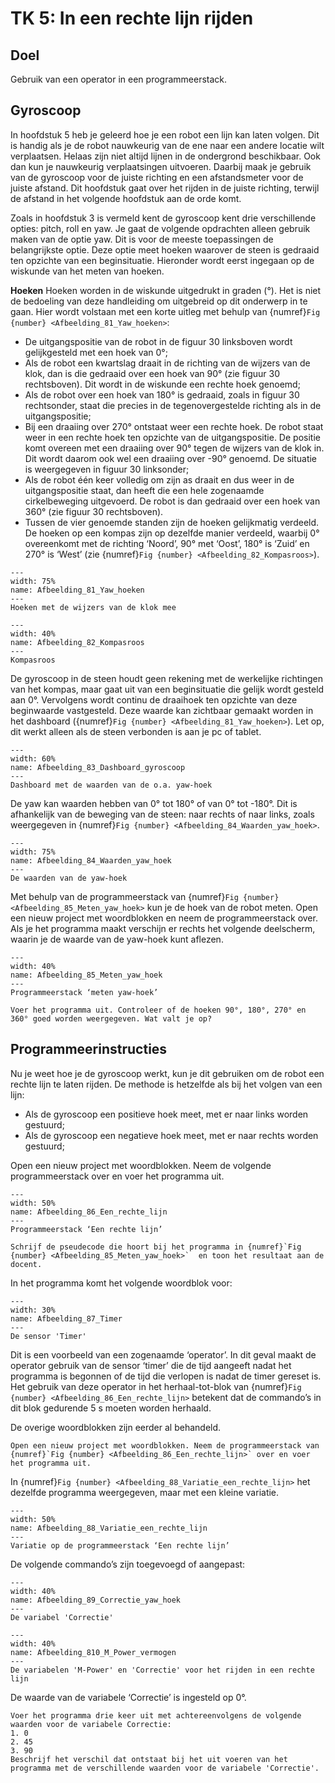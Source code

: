 # TK 5: In een rechte lijn rijden

## Doel
Gebruik van een operator in een programmeerstack.
 
## Gyroscoop
In hoofdstuk 5 heb je geleerd hoe je een robot een lijn kan laten volgen. Dit is handig als je de robot nauwkeurig van de ene naar een andere locatie wilt verplaatsen. Helaas zijn niet altijd lijnen in de ondergrond beschikbaar. Ook dan kun je nauwkeurig verplaatsingen uitvoeren. Daarbij maak je gebruik van de gyroscoop voor de juiste richting en een afstandsmeter voor de juiste afstand. Dit hoofdstuk gaat over het rijden in de juiste richting, terwijl de afstand in het volgende hoofdstuk aan de orde komt.

Zoals in hoofdstuk 3 is vermeld kent de gyroscoop kent drie verschillende opties: pitch, roll en yaw. Je gaat de volgende opdrachten alleen gebruik maken van de optie yaw. Dit is voor de meeste toepassingen de belangrijkste optie. Deze optie meet hoeken waarover de steen is gedraaid ten opzichte van een beginsituatie. Hieronder wordt eerst ingegaan op de wiskunde van het meten van hoeken.

**Hoeken**
Hoeken worden in de wiskunde uitgedrukt in graden (°). Het is niet de bedoeling van deze handleiding om uitgebreid op dit onderwerp in te gaan. Hier wordt volstaan met een korte uitleg met behulp van {numref}`Fig {number} <Afbeelding_81_Yaw_hoeken>`:

* De uitgangspositie van de robot in de figuur 30 linksboven wordt gelijkgesteld met een hoek van 0°;
* Als de robot een kwartslag draait in de richting van de wijzers van de klok, dan is die gedraaid over een hoek van 90° (zie figuur 30 rechtsboven). Dit wordt in de wiskunde een rechte hoek genoemd;
* Als de robot over een hoek van 180° is gedraaid, zoals in figuur 30 rechtsonder, staat die precies in de tegenovergestelde richting als in de uitgangspositie;
* Bij een draaiing over 270° ontstaat weer een rechte hoek. De robot staat weer in een rechte hoek ten opzichte van de uitgangspositie. De positie komt overeen met een draaiing over 90° tegen de wijzers van de klok in. Dit wordt daarom ook wel een draaiing over -90° genoemd. De situatie is weergegeven in figuur 30 linksonder;
* Als de robot één keer volledig om zijn as draait en dus weer in de uitgangspositie staat, dan heeft die een hele zogenaamde cirkelbeweging uitgevoerd. De robot is dan gedraaid over een hoek van 360° (zie figuur 30 rechtsboven).
* Tussen de vier genoemde standen zijn de hoeken gelijkmatig verdeeld. De hoeken op een kompas zijn op dezelfde manier verdeeld, waarbij 0° overeenkomt met de richting ‘Noord’, 90° met ‘Oost’, 180° is ‘Zuid’ en 270° is ‘West’ (zie {numref}`Fig {number} <Afbeelding_82_Kompasroos>`).

```{figure} Figures/Afbeelding_81_Yaw_hoeken.png
---
width: 75%
name: Afbeelding_81_Yaw_hoeken
---
Hoeken met de wijzers van de klok mee
``` 

```{figure} Figures/Afbeelding_82_Kompasroos.png
---
width: 40%
name: Afbeelding_82_Kompasroos
---
Kompasroos
``` 

De gyroscoop in de steen houdt geen rekening met de werkelijke richtingen van het kompas, maar gaat uit van een beginsituatie die gelijk wordt gesteld aan 0°. Vervolgens wordt continu de draaihoek ten opzichte van deze beginwaarde vastgesteld. Deze waarde kan zichtbaar gemaakt worden in het dashboard ({numref}`Fig {number} <Afbeelding_81_Yaw_hoeken>`). Let op, dit werkt alleen als de steen verbonden is aan je pc of tablet.

```{figure} Figures/Afbeelding_83_Dashboard_gyroscoop.png
---
width: 60%
name: Afbeelding_83_Dashboard_gyroscoop
---
Dashboard met de waarden van de o.a. yaw-hoek
``` 

De yaw kan waarden hebben van 0° tot 180° of van 0° tot -180°. Dit is afhankelijk van de beweging van de steen: naar rechts of naar links, zoals weergegeven in {numref}`Fig {number} <Afbeelding_84_Waarden_yaw_hoek>`.

```{figure} Figures/Afbeelding_84_Waarden_yaw_hoek.png
---
width: 75%
name: Afbeelding_84_Waarden_yaw_hoek
---
De waarden van de yaw-hoek
``` 

Met behulp van de programmeerstack van {numref}`Fig {number} <Afbeelding_85_Meten_yaw_hoek>` kun je de hoek van de robot meten. Open een nieuw project met woordblokken en neem de programmeerstack over. Als je het programma maakt verschijn er rechts het volgende deelscherm, waarin je de waarde van de yaw-hoek kunt aflezen.

```{figure} Figures/Afbeelding_85_Meten_yaw_hoek.png
---
width: 40%
name: Afbeelding_85_Meten_yaw_hoek
---
Programmeerstack ‘meten yaw-hoek’
``` 

```{exercise} Opdracht 27
Voer het programma uit. Controleer of de hoeken 90°, 180°, 270° en 360° goed worden weergegeven. Wat valt je op?                                   
```
## Programmeerinstructies
Nu je weet hoe je de gyroscoop werkt, kun je dit gebruiken om de robot een rechte lijn te laten rijden. De methode is hetzelfde als bij het volgen van een lijn:
* Als de gyroscoop een positieve hoek meet, met er naar links worden gestuurd;
* Als de gyroscoop een negatieve hoek meet, met er naar rechts worden gestuurd;

Open een nieuw project met woordblokken. Neem de volgende programmeerstack over en voer het programma uit.

```{figure} Figures/Afbeelding_86_Een_rechte_lijn.png
---
width: 50%
name: Afbeelding_86_Een_rechte_lijn
---
Programmeerstack ‘Een rechte lijn’
``` 

```{exercise} Opdracht 28
Schrijf de pseudecode die hoort bij het programma in {numref}`Fig {number} <Afbeelding_85_Meten_yaw_hoek>`  en toon het resultaat aan de docent.                                   
```

In het programma komt het volgende woordblok voor: 

```{figure} Figures/Afbeelding_87_Timer.png
---
width: 30%
name: Afbeelding_87_Timer
---
De sensor 'Timer'
``` 

Dit is een voorbeeld van een zogenaamde ‘operator’. In dit geval maakt de operator gebruik van de sensor ‘timer’ die de tijd aangeeft nadat het programma is begonnen of de tijd die verlopen is nadat de timer gereset is. Het gebruik van deze operator in het herhaal-tot-blok van {numref}`Fig {number} <Afbeelding_86_Een_rechte_lijn>` betekent dat de commando’s in dit blok gedurende 5 s moeten worden herhaald.

De overige woordblokken zijn eerder al behandeld.

```{exercise} Opdracht 29
Open een nieuw project met woordblokken. Neem de programmeerstack van {numref}`Fig {number} <Afbeelding_86_Een_rechte_lijn>` over en voer het programma uit.                                   
```

In {numref}`Fig {number} <Afbeelding_88_Variatie_een_rechte_lijn>` het dezelfde programma weergegeven, maar met een kleine variatie.

```{figure} Figures/Afbeelding_88_Variatie_een_rechte_lijn.png
---
width: 50%
name: Afbeelding_88_Variatie_een_rechte_lijn
---
Variatie op de programmeerstack ‘Een rechte lijn’ 
``` 

De volgende commando’s zijn toegevoegd of aangepast:


```{figure} Figures/Afbeelding_89_Correctie_yaw_hoek.png
---
width: 40%
name: Afbeelding_89_Correctie_yaw_hoek
---
De variabel 'Correctie'
``` 

```{figure} Figures/Afbeelding_810_M_Power_vermogen.png
---
width: 40%
name: Afbeelding_810_M_Power_vermogen
---
De variabelen 'M-Power' en 'Correctie' voor het rijden in een rechte lijn
``` 

De waarde van de variabele ‘Correctie’ is ingesteld op 0°.

```{exercise} Opdracht 30
Voer het programma drie keer uit met achtereenvolgens de volgende waarden voor de variabele Correctie:
1. 0
2. 45
3. 90
Beschrijf het verschil dat ontstaat bij het uit voeren van het programma met de verschillende waarden voor de variabele 'Correctie'.                          
```